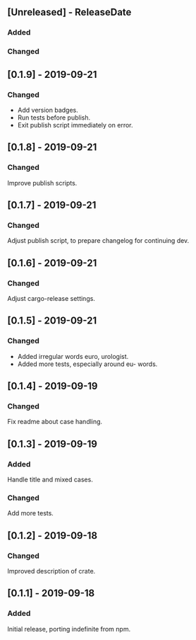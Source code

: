 ## [Unreleased] - ReleaseDate
### Added

### Changed

## [0.1.9] - 2019-09-21
### Changed
- Add version badges.
- Run tests before publish.
- Exit publish script immediately on error.

## [0.1.8] - 2019-09-21
### Changed
Improve publish scripts.

## [0.1.7] - 2019-09-21
### Changed
Adjust publish script, to prepare changelog for continuing dev.
## [0.1.6] - 2019-09-21
### Changed
Adjust cargo-release settings.

## [0.1.5] - 2019-09-21
### Changed
- Added irregular words euro, urologist.
- Added more tests, especially around eu- words.

## [0.1.4] - 2019-09-19
### Changed
Fix readme about case handling.

## [0.1.3] - 2019-09-19
### Added
Handle title and mixed cases. 

### Changed
Add more tests.

## [0.1.2] - 2019-09-18
### Changed
Improved description of crate.

## [0.1.1] - 2019-09-18
### Added
Initial release, porting indefinite from npm.
